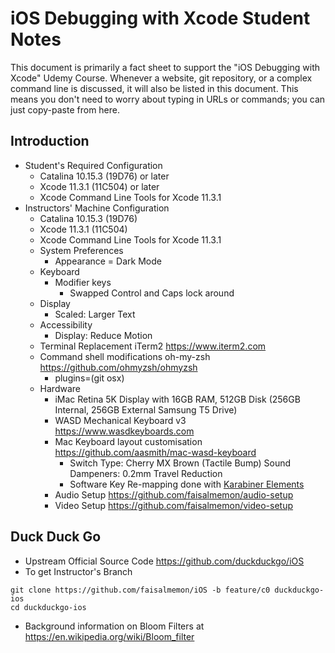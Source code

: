 # iOS Debugging with Xcode Student Notes

This document is primarily a fact sheet to support the "iOS Debugging with Xcode" Udemy Course.
Whenever a website, git repository, or a complex command line is discussed, it will also be listed in this document.  This means you don't need to worry about typing in URLs or commands; you can just copy-paste from here.

## Introduction

- Student's Required Configuration
  - Catalina 10.15.3 (19D76) or later
  - Xcode 11.3.1 (11C504) or later
  - Xcode Command Line Tools for Xcode 11.3.1
- Instructors' Machine Configuration
  - Catalina 10.15.3 (19D76)
  - Xcode 11.3.1 (11C504)
  - Xcode Command Line Tools for Xcode 11.3.1
  - System Preferences
    - Appearance = Dark Mode
  - Keyboard
    - Modifier keys
      - Swapped Control and Caps lock around
  - Display
    - Scaled: Larger Text
  - Accessibility
    - Display: Reduce Motion
  - Terminal Replacement iTerm2 https://www.iterm2.com
  - Command shell modifications oh-my-zsh https://github.com/ohmyzsh/ohmyzsh
    - plugins=(git osx)
  - Hardware
    - iMac Retina 5K Display with 16GB RAM, 512GB Disk (256GB Internal, 256GB External Samsung T5 Drive)
    - WASD Mechanical Keyboard v3 https://www.wasdkeyboards.com
    - Mac Keyboard layout customisation https://github.com/aasmith/mac-wasd-keyboard
      - Switch Type: Cherry MX Brown (Tactile Bump) Sound Dampeners: 0.2mm Travel Reduction
      - Software Key Re-mapping done with [Karabiner Elements](https://karabiner-elements.pqrs.org)
    - Audio Setup https://github.com/faisalmemon/audio-setup
    - Video Setup https://github.com/faisalmemon/video-setup

## Duck Duck Go

- Upstream Official Source Code https://github.com/duckduckgo/iOS
- To get Instructor's Branch 
```
git clone https://github.com/faisalmemon/iOS -b feature/c0 duckduckgo-ios
cd duckduckgo-ios
```
- Background information on Bloom Filters at https://en.wikipedia.org/wiki/Bloom_filter
